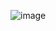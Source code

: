 ![image](https://user-images.githubusercontent.com/90595291/147339397-0b4b3b67-8650-4b2e-bccb-ebcdeafaf680.png)
